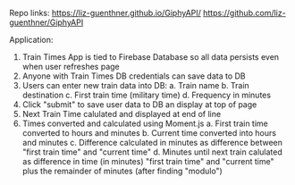 Repo links:
https://liz-guenthner.github.io/GiphyAPI/
https://github.com/liz-guenthner/GiphyAPI

Application:
1. Train Times App is tied to Firebase Database so all data persists even when user refreshes page
2. Anyone with Train Times DB credentials can save data to DB
3. Users can enter new train data into DB:
    a. Train name
    b. Train destination
    c. First train time (military time)
    d. Frequency in minutes
4. Click "submit" to save user data to DB an display at top of page
5. Next Train Time calulated and displayed at end of line
6. Times converted and calculated using Moment.js
    a. First train time converted to hours and minutes
    b. Current time converted into hours and minutes
    c. Difference calculated in minutes as difference between "first train time" and "current time"
    d. Minutes until next train calulated as difference in time (in minutes) "first train time" and "current time" plus the remainder of minutes (after finding "modulo")
